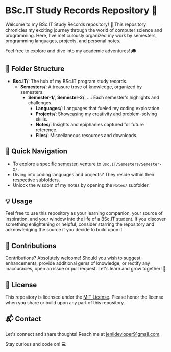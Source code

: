 # BSc.IT Study Records Repository 📘

Welcome to my BSc.IT Study Records repository! 🚀 This repository chronicles my exciting journey through the world of computer science and programming. Here, I've meticulously organized my work by semesters, programming languages, projects, and personal notes.

Feel free to explore and dive into my academic adventures! 🎓

## 📁 Folder Structure

- **Bsc.IT/**: The hub of my BSc.IT program study records.
  - **Semesters/**: A treasure trove of knowledge, organized by semesters.
    - **Semester-1/**, **Semester-2/**, ...: Each semester's highlights and challenges.
      - **Languages/**: Languages that fueled my coding exploration.
       - **Projects/**: Showcasing my creativity and problem-solving skills.
        - **Notes/**: Insights and epiphanies captured for future reference.
         - **Files/**: Miscellaneous resources and downloads.

## 🚀 Quick Navigation

- To explore a specific semester, venture to `Bsc.IT/Semesters/Semester-X/`.
- Diving into coding languages and projects? They reside within their respective subfolders.
- Unlock the wisdom of my notes by opening the `Notes/` subfolder.

## 💡 Usage

Feel free to use this repository as your learning companion, your source of inspiration, and your window into the life of a BSc.IT student. If you discover something enlightening or helpful, consider starring the repository and acknowledging the source if you decide to build upon it.

## 🤝 Contributions

Contributions? Absolutely welcome! Should you wish to suggest enhancements, provide additional gems of knowledge, or rectify any inaccuracies, open an issue or pull request. Let's learn and grow together! 🌱

## 📜 License

This repository is licensed under the [MIT License](LICENSE). Please honor the license when you share or build upon any part of this repository.

## 📬 Contact

Let's connect and share thoughts! Reach me at [jenildevloper91gmail.com](mailto:jenildevloper91gmail.com).

Stay curious and code on! 💻
